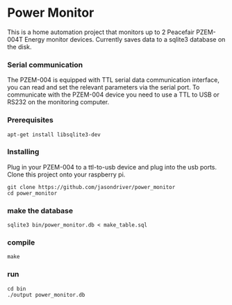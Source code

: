 # Power Monitor

This is a home automation project that monitors up to 2 Peacefair PZEM-004T Energy monitor devices.  Currently saves data to a
sqlite3 database on the disk.  

### Serial communication

The PZEM-004 is equipped with TTL serial data communication interface, you can read and set the relevant parameters via the 
serial port.   To communicate with the PZEM-004 device you need to use a TTL to USB or RS232 on the monitoring computer. 

### Prerequisites
```
apt-get install libsqlite3-dev 
```

### Installing

Plug in your PZEM-004 to a ttl-to-usb device and plug into the usb ports.  Clone this project onto your raspberry pi.
```
git clone https://github.com/jasondriver/power_monitor
cd power_monitor
```

### make the database
```
sqlite3 bin/power_monitor.db < make_table.sql
```

### compile
```
make
```

### run
```
cd bin
./output power_monitor.db
```


